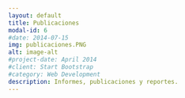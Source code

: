 ```yaml
---
layout: default
title: Publicaciones
modal-id: 6
#date: 2014-07-15
img: publicaciones.PNG
alt: image-alt
#project-date: April 2014
#client: Start Bootstrap
#category: Web Development
description: Informes, publicaciones y reportes.
---
```

